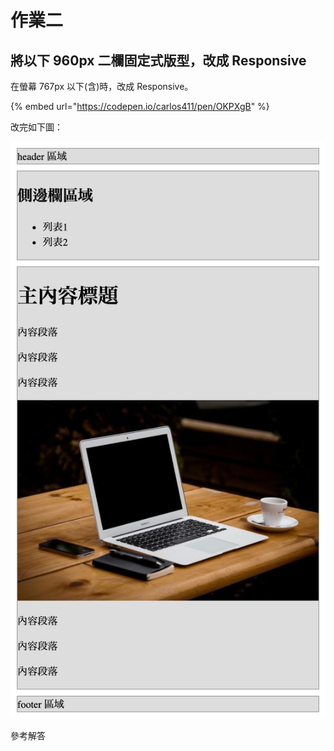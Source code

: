 # 作業二

## 將以下 960px 二欄固定式版型，改成 Responsive

在螢幕 767px 以下\(含\)時，改成 Responsive。

{% embed url="https://codepen.io/carlos411/pen/OKPXgB" %}

改完如下圖：

![&#x4E8C;&#x6B04;&#x5F0F;&#x56FA;&#x5B9A;&#x7248;&#x578B;&#x6539;&#x6210; Responsive](../../.gitbook/assets/er-lan-shi-gu-ding-ban-xing-gai-cheng-responsive.png)

參考解答

